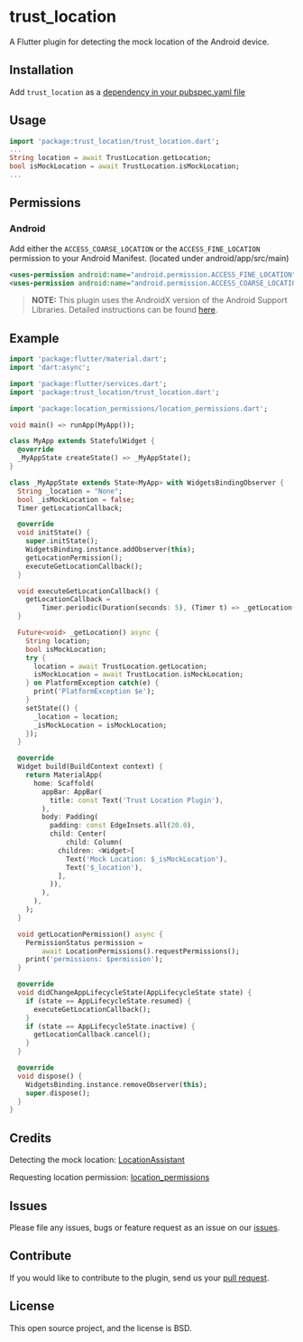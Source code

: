 # trust_location

A Flutter plugin for detecting the mock location of the Android device.

## Installation

Add `trust_location` as a [dependency in your pubspec.yaml file](https://flutter.dev/docs/development/packages-and-plugins/using-packages)

## Usage

```dart
import 'package:trust_location/trust_location.dart';
...
String location = await TrustLocation.getLocation;
bool isMockLocation = await TrustLocation.isMockLocation;
...
```

## Permissions

### Android

Add either the `ACCESS_COARSE_LOCATION` or the `ACCESS_FINE_LOCATION` permission to your Android Manifest. (located under android/app/src/main)

``` xml
<uses-permission android:name="android.permission.ACCESS_FINE_LOCATION" />
<uses-permission android:name="android.permission.ACCESS_COARSE_LOCATION" />
```

> **NOTE:** This plugin uses the AndroidX version of the Android Support Libraries. Detailed instructions can be found [here](https://flutter.dev/docs/development/packages-and-plugins/androidx-compatibility).

## Example

```dart
import 'package:flutter/material.dart';
import 'dart:async';

import 'package:flutter/services.dart';
import 'package:trust_location/trust_location.dart';

import 'package:location_permissions/location_permissions.dart';

void main() => runApp(MyApp());

class MyApp extends StatefulWidget {
  @override
  _MyAppState createState() => _MyAppState();
}

class _MyAppState extends State<MyApp> with WidgetsBindingObserver {
  String _location = "None";
  bool _isMockLocation = false;
  Timer getLocationCallback;

  @override
  void initState() {
    super.initState();
    WidgetsBinding.instance.addObserver(this);
    getLocationPermission();
    executeGetLocationCallback();
  }

  void executeGetLocationCallback() {
    getLocationCallback =
        Timer.periodic(Duration(seconds: 5), (Timer t) => _getLocation());
  }

  Future<void> _getLocation() async {
    String location;
    bool isMockLocation;
    try {
      location = await TrustLocation.getLocation;
      isMockLocation = await TrustLocation.isMockLocation;
    } on PlatformException catch(e) {
      print('PlatformException $e');
    }
    setState(() {
      _location = location;
      _isMockLocation = isMockLocation;
    });
  }

  @override
  Widget build(BuildContext context) {
    return MaterialApp(
      home: Scaffold(
        appBar: AppBar(
          title: const Text('Trust Location Plugin'),
        ),
        body: Padding(
          padding: const EdgeInsets.all(20.0),
          child: Center(
              child: Column(
            children: <Widget>[
              Text('Mock Location: $_isMockLocation'),
              Text('$_location'),
            ],
          )),
        ),
      ),
    );
  }

  void getLocationPermission() async {
    PermissionStatus permission =
        await LocationPermissions().requestPermissions();
    print('permissions: $permission');
  }

  @override
  void didChangeAppLifecycleState(AppLifecycleState state) {
    if (state == AppLifecycleState.resumed) {
      executeGetLocationCallback();
    }
    if (state == AppLifecycleState.inactive) {
      getLocationCallback.cancel();
    }
  }

  @override
  void dispose() {
    WidgetsBinding.instance.removeObserver(this);
    super.dispose();
  }
}
```

## Credits

Detecting the mock location: [LocationAssistant](https://github.com/klaasnotfound/LocationAssistant)

Requesting location permission: [location_permissions](https://pub.dev/packages/location_permissions)

## Issues

Please file any issues, bugs or feature request as an issue on our [issues](https://github.com/wongpiwat/flutter-trust-location/issues).

## Contribute

If you would like to contribute to the plugin, send us your [pull request](https://github.com/wongpiwat/flutter-trust-location/pulls).

## License

This open source project, and the license is BSD.
